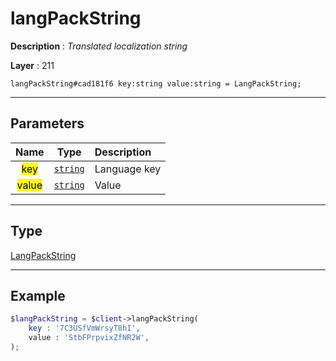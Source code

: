 # langPackString

**Description** : *Translated localization string*

**Layer** : 211

```tl
langPackString#cad181f6 key:string value:string = LangPackString;
```

---

## Parameters

| Name | Type | Description |
| :---: | :---: | :--- |
| <mark>key</mark> | [`string`](type/string) | Language key |
| <mark>value</mark> | [`string`](type/string) | Value |

---

## Type

[LangPackString](type/LangPackString)

---

## Example

```php
$langPackString = $client->langPackString(
	key : '7C3USfVmWrsyT8hI',
	value : 'StbFPrpvixZfNR2W',
);
```